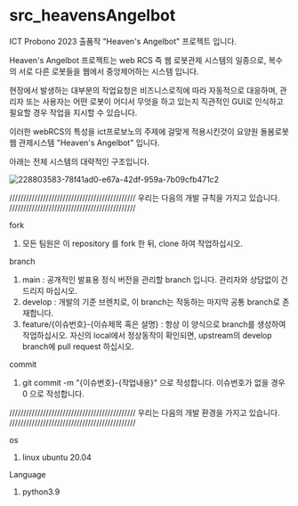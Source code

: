 # src_heavensAngelbot
ICT Probono 2023 출품작 "Heaven's Angelbot" 프로젝트 입니다.

Heaven's Angelbot 프로젝트는 web RCS 즉 웹 로봇관제 시스템의 일종으로, 복수의 서로 다른 로봇들을 웹에서 중앙제어하는 시스템 입니다.

현장에서 발생하는 대부분의 작업요청은 비즈니스로직에 따라 자동적으로 대응하며, 관리자 또는 사용자는 어떤 로봇이 어디서 무엇을 하고 있는지 직관적인 GUI로 인식하고 필요할 경우 작업을 지시할 수 있습니다.

이러한 webRCS의 특성을 ict프로보노의 주제에 걸맞게 적용시킨것이 요양원 돌봄로봇 웹 관제시스템 "Heaven's Angelbot" 입니다.

아래는 전체 시스템의 대략적인 구조입니다.

![228803583-78f41ad0-e67a-42df-959a-7b09cfb471c2](https://user-images.githubusercontent.com/124308667/229501099-ea190721-d507-4964-8dac-8000366e0d80.png)


///////////////////////////////////////////// 우리는 다음의 개발 규칙을 가지고 있습니다. /////////////////////////////////////////////

fork
  1. 모든 팀원은 이 repository 를 fork 한 뒤, clone 하여 작업하십시오.
  
branch
  1. main : 공개적인 발표용 정식 버전을 관리할 branch 입니다. 관리자와 상담없이 건드리지 마십시오.
  2. develop : 개발의 기준 브렌치로, 이 branch는 작동하는 마지막 공통 branch로 존재합니다.
  3. feature/{이슈번호}-{이슈제목 혹은 설명} : 항상 이 양식으로 branch를 생성하여 작업하십시오. 자신의 local에서 정상동작이 확인되면, upstream의 develop branch에 pull request 하십시오.

commit
  1. git commit -m "{이슈번호}-{작업내용}" 으로 작성합니다. 이슈번호가 없을 경우 0 으로 작성합니다.


///////////////////////////////////////////// 우리는 다음의 개발 환경을 가지고 있습니다. /////////////////////////////////////////////

os
  1. linux ubuntu 20.04

Language
  1. python3.9



